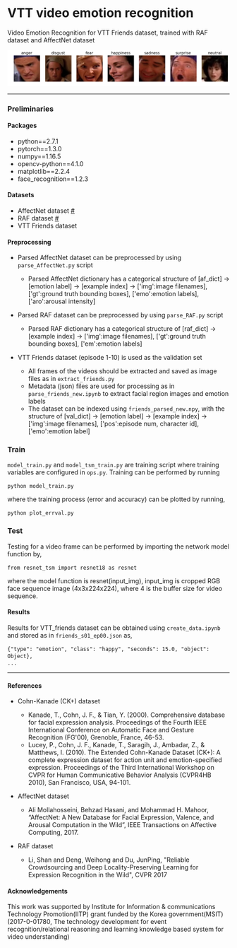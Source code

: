 # VTT video emotion recognition

Video Emotion Recognition for VTT Friends dataset, trained with RAF dataset and AffectNet dataset

![Alt text](example.png)

- - -

### Preliminaries
#### Packages
* python==2.7.1
* pytorch==1.3.0
* numpy==1.16.5
* opencv-python==4.1.0
* matplotlib==2.2.4
* face_recognition==1.2.3

#### Datasets
* AffectNet dataset [#](http://mohammadmahoor.com/affectnet/)
* RAF dataset [#](http://www.whdeng.cn/RAF/model1.html)
* VTT Friends dataset

#### Preprocessing
* Parsed AffectNet dataset can be preprocessed by using `parse_AffectNet.py` script
    * Parsed AffectNet dictionary has a categorical structure of [af_dict] -> [emotion label] -> [example index] -> ['img':image filenames], ['gt':ground truth bounding boxes], ['emo':emotion labels], ['aro':arousal intensity]
* Parsed RAF dataset can be preprocessed by using `parse_RAF.py` script
    * Parsed RAF dictionary has a categorical structure of [raf_dict] -> [example index] -> ['img':image filenames], ['gt':ground truth bounding boxes], ['em':emotion labels]
    
* VTT Friends dataset (episode 1-10) is used as the validation set
    * All frames of the videos should be extracted and saved as image files as in `extract_friends.py`
    * Metadata (json) files are used for processing as in `parse_friends_new.ipynb` to extract facial region images and emotion labels
    * The dataset can be indexed using `friends_parsed_new.npy`, with the structure of [val_dict] -> [emotion label] -> [example index] -> ['img':image filenames], ['pos':episode num, character id], ['emo':emotion label]


### Train
`model_train.py` and `model_tsm_train.py` are training script where training variables are configured in `ops.py`. Training can be performed by running
```
python model_train.py
```
where the training process (error and accuracy) can be plotted by running,
```
python plot_errval.py
```

### Test
Testing for a video frame can be performed by importing the network model function by,
```
from resnet_tsm import resnet18 as resnet
```
where the model function is resnet(input_img), input_img is cropped RGB face sequence image (4x3x224x224), where 4 is the buffer size for video sequence.

#### Results
Results for VTT_friends dataset can be obtained using `create_data.ipynb` and stored as in `friends_s01_ep00.json` as,
```
{"type": "emotion", "class": "happy", "seconds": 15.0, "object": Object}, 
...
```

- - -

#### References
* Cohn-Kanade (CK+) dataset
    - Kanade, T., Cohn, J. F., & Tian, Y. (2000). Comprehensive database for facial expression analysis. Proceedings of the Fourth IEEE International Conference on Automatic Face and Gesture Recognition (FG'00), Grenoble, France, 46-53.
    - Lucey, P., Cohn, J. F., Kanade, T., Saragih, J., Ambadar, Z., & Matthews, I. (2010). The Extended Cohn-Kanade Dataset (CK+): A complete expression dataset for action unit and emotion-specified expression. Proceedings of the Third International Workshop on CVPR for Human Communicative Behavior Analysis (CVPR4HB 2010), San Francisco, USA, 94-101.

* AffectNet dataset
    - Ali Mollahosseini, Behzad Hasani, and Mohammad H. Mahoor, “AffectNet: A New Database for Facial Expression, Valence, and Arousal Computation in the Wild”, IEEE Transactions on Affective Computing, 2017.
    
* RAF dataset
    - Li, Shan and Deng, Weihong and Du, JunPing, "Reliable Crowdsourcing and Deep Locality-Preserving Learning for Expression Recognition in the Wild", CVPR 2017

#### Acknowledgements

This work was supported by Institute for Information & communications Technology Promotion(IITP) grant funded by the Korea government(MSIT) (2017-0-01780, The technology development for event recognition/relational reasoning and learning knowledge based system for video understanding)
